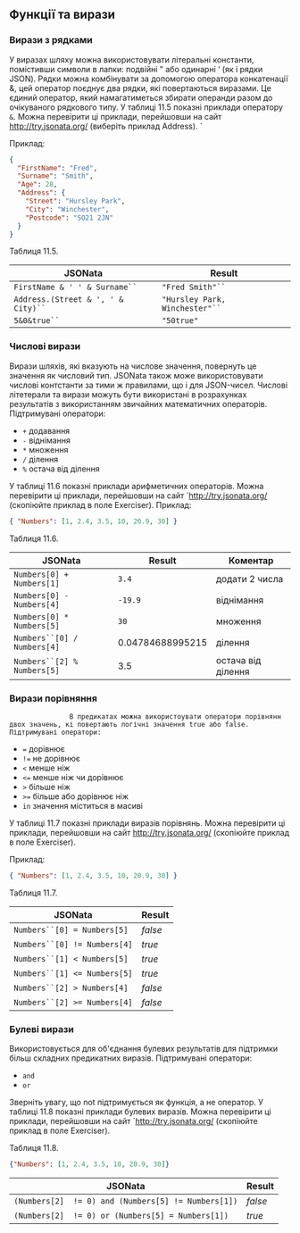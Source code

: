 ## Функції та вирази 

### Вирази з рядками

У виразах шляху можна використовувати літеральні константи, помістивши символи в лапки: подвійні " або одинарні ‘ (як і рядки JSON). Рядки можна комбінувати за допомогою оператора конкатенації &, цей оператор поєднує два рядки, які повертаються виразами. Це єдиний оператор, який намагатиметься збирати операнди разом до очікуваного рядкового типу.
У таблиці 11.5 показні приклади оператору `&`. Можна перевірити ці приклади, перейшовши на сайт http://try.jsonata.org/ (виберіть приклад Address).              ` 

Приклад:

```json
{
  "FirstName": "Fred",
  "Surname": "Smith",
  "Age": 28,
  "Address": {
    "Street": "Hursley Park",
    "City": "Winchester",
    "Postcode": "SO21 2JN"
  }
}
```

Таблиця 11.5.

| **JSONata**                         | **Result**                      |
| ----------------------------------- | ------------------------------- |
| `FirstName & ' ' & Surname`` `      | `"Fred Smith"`` `               |
| `Address.(Street & ', ' & City)`` ` | `"Hursley Park, Winchester"`` ` |
| `5&0&true`` `                       | `"50true"`                      |

### Числові вирази

Вирази шляхів, які вказують на числове значення, повернуть це значення як числовий тип. JSONata також може використовувати числові контстанти за тими ж правилами, що і для JSON-чисел. Числові літетерали та вирази можуть бути використані в розрахунках результатів з використанням звичайних математичних операторів. Підтримувані оператори:
- `+` додавання
- `-` віднімання
- `*` множення
- `/` ділення
- `%` остача від ділення 

У таблиці 11.6 показні приклади арифметичних операторів. Можна перевірити ці приклади, перейшовши на сайт `http://try.jsonata.org/ (скопіюйте приклад в поле Exerciser).
  Приклад:

  ```json
{ "Numbers": [1, 2.4, 3.5, 10, 20.9, 30] }
  ```

Таблиця 11.6.

| **JSONata**                 | **Result**       | **Коментар**       |
| --------------------------- | ---------------- | ------------------ |
| `Numbers[0] + Numbers[1]`   | `3.4`            | додати 2 числа     |
| `Numbers[0] - Numbers[4]`   | `-19.9`          | віднімання         |
| `Numbers[0] * Numbers[5]`   | `30`             | множення           |
| `Numbers``[0] / Numbers[4]` | 0.04784688995215 | ділення            |
| `Numbers``[2] % Numbers[5]` | 3.5              | остача від ділення |

### Вирази порівняння

```
               В предикатах можна використоувати оператори порівнянн двох значень, кі повертають логічні значення true або false. Підтримувані оператори:
```

- `=` дорівнює
- `!=` не дорівнює
- `<` менше ніж
- `<=` менше ніж чи дорівнює
- `>` більше ніж
- `>=` більше або дорівнює ніж
- `in` значення міститься в масиві

 У таблиці 11.7 показні приклади виразів порівнянь. Можна перевірити ці приклади, перейшовши на сайт http://try.jsonata.org/ (скопіюйте приклад в поле Exerciser). 

Приклад:

```json
{ "Numbers": [1, 2.4, 3.5, 10, 20.9, 30] }
```

Таблиця 11.7.

| **JSONata**                  | **Result** |
| ---------------------------- | ---------- |
| `Numbers``[0] = Numbers[5]`  | *false*    |
| `Numbers``[0] != Numbers[4]` | *true*     |
| `Numbers``[1] < Numbers[5]`  | *true*     |
| `Numbers``[1] <= Numbers[5]` | *true*     |
| `Numbers``[2] > Numbers[4]`  | *false*    |
| `Numbers``[2] >= Numbers[4]` | *false*    |

### Булеві вирази

Використовується для об'єднання булевих результатів для підтримки більш складних предикатних виразів. Підтримувані оператори:

- `and`
- `or`

Зверніть увагу, що not підтримується як функція, а не оператор.
У таблиці 11.8 показні приклади булевих виразів. Можна перевірити ці приклади, перейшовши на сайт `http://try.jsonata.org/ (скопіюйте приклад в поле Exerciser).

Таблиця 11.8.

```json
{"Numbers": [1, 2.4, 3.5, 10, 20.9, 30]}
```

| **JSONata**                                         | **Result** |
| --------------------------------------------------- | ---------- |
| `(Numbers[2]  != 0) and (Numbers[5] != Numbers[1])` | *false*    |
| `(Numbers[2]  != 0) or (Numbers[5] = Numbers[1])`   | *true*     |

